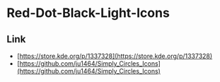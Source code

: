 

# Red-Dot-Black-Light-Icons


## Link

* [https://store.kde.org/p/1337328](https://store.kde.org/p/1337328)
* [https://github.com/ju1464/Simply_Circles_Icons](https://github.com/ju1464/Simply_Circles_Icons)

